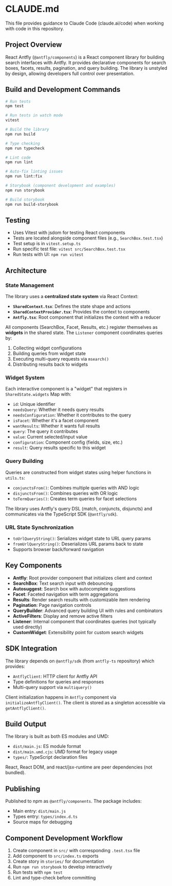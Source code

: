 # CLAUDE.md

This file provides guidance to Claude Code (claude.ai/code) when working with code in this repository.

## Project Overview

React Antfly (`@antfly/components`) is a React component library for building search interfaces with Antfly. It provides declarative components for search boxes, facets, results, pagination, and query building. The library is unstyled by design, allowing developers full control over presentation.

## Build and Development Commands

```bash
# Run tests
npm test

# Run tests in watch mode
vitest

# Build the library
npm run build

# Type checking
npm run typecheck

# Lint code
npm run lint

# Auto-fix linting issues
npm run lint:fix

# Storybook (component development and examples)
npm run storybook

# Build storybook
npm run build-storybook
```

## Testing

- Uses Vitest with jsdom for testing React components
- Tests are located alongside component files (e.g., `SearchBox.test.tsx`)
- Test setup is in `vitest.setup.ts`
- Run specific test file: `vitest src/SearchBox.test.tsx`
- Run tests with UI: `npm run vitest`

## Architecture

### State Management

The library uses a **centralized state system** via React Context:

- **`SharedContext.tsx`**: Defines the state shape and actions
- **`SharedContextProvider.tsx`**: Provides the context to components
- **`Antfly.tsx`**: Root component that initializes the context with a reducer

All components (SearchBox, Facet, Results, etc.) register themselves as **widgets** in the shared state. The `Listener` component coordinates queries by:
1. Collecting widget configurations
2. Building queries from widget state
3. Executing multi-query requests via `msearch()`
4. Distributing results back to widgets

### Widget System

Each interactive component is a "widget" that registers in `SharedState.widgets` Map with:
- `id`: Unique identifier
- `needsQuery`: Whether it needs query results
- `needsConfiguration`: Whether it contributes to the query
- `isFacet`: Whether it's a facet component
- `wantResults`: Whether it wants full results
- `query`: The query it contributes
- `value`: Current selected/input value
- `configuration`: Component config (fields, size, etc.)
- `result`: Query results specific to this widget

### Query Building

Queries are constructed from widget states using helper functions in `utils.ts`:
- `conjunctsFrom()`: Combines multiple queries with AND logic
- `disjunctsFrom()`: Combines queries with OR logic
- `toTermQueries()`: Creates term queries for facet selections

The library uses Antfly's query DSL (match, conjuncts, disjuncts) and communicates via the TypeScript SDK (`@antfly/sdk`).

### URL State Synchronization

- `toUrlQueryString()`: Serializes widget state to URL query params
- `fromUrlQueryString()`: Deserializes URL params back to state
- Supports browser back/forward navigation

## Key Components

- **Antfly**: Root provider component that initializes client and context
- **SearchBox**: Text search input with debouncing
- **Autosuggest**: Search box with autocomplete suggestions
- **Facet**: Faceted navigation with term aggregations
- **Results**: Render search results with customizable item rendering
- **Pagination**: Page navigation controls
- **QueryBuilder**: Advanced query building UI with rules and combinators
- **ActiveFilters**: Display and remove active filters
- **Listener**: Internal component that coordinates queries (not typically used directly)
- **CustomWidget**: Extensibility point for custom search widgets

## SDK Integration

The library depends on `@antfly/sdk` (from `antfly-ts` repository) which provides:
- `AntflyClient`: HTTP client for Antfly API
- Type definitions for queries and responses
- Multi-query support via `multiquery()`

Client initialization happens in `Antfly` component via `initializeAntflyClient()`. The client is stored as a singleton accessible via `getAntflyClient()`.

## Build Output

The library is built as both ES modules and UMD:
- `dist/main.js`: ES module format
- `dist/main.umd.cjs`: UMD format for legacy usage
- `types/`: TypeScript declaration files

React, React DOM, and react/jsx-runtime are peer dependencies (not bundled).

## Publishing

Published to npm as `@antfly/components`. The package includes:
- Main entry: `dist/main.js`
- Types entry: `types/index.d.ts`
- Source maps for debugging

## Component Development Workflow

1. Create component in `src/` with corresponding `.test.tsx` file
2. Add component to `src/index.ts` exports
3. Create story in `stories/` for documentation
4. Run `npm run storybook` to develop interactively
5. Run tests with `npm test`
6. Lint and type-check before committing
